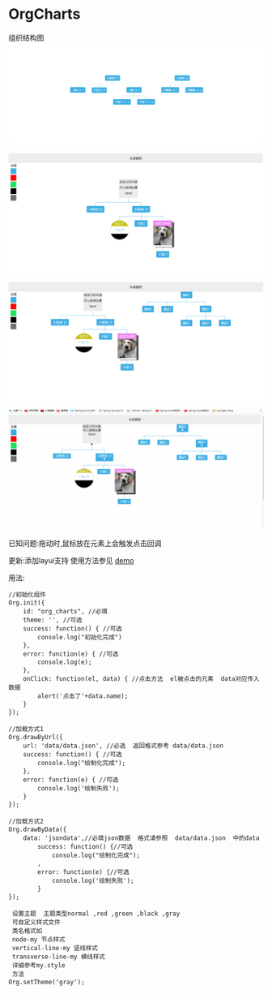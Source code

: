 # OrgCharts
组织结构图
![Image](https://github.com/conesat/OrgCharts/blob/master/github_image/rec.gif)

![Image](https://github.com/conesat/OrgCharts/blob/master/github_image/rec2.gif)

![Image](https://github.com/conesat/OrgCharts/blob/master/github_image/rec3.gif)

![Image](https://github.com/conesat/OrgCharts/blob/master/github_image/rec4.gif)

已知问题:拖动时,鼠标放在元素上会触发点击回调

更新:添加layui支持  使用方法参见 [demo](https://github.com/conesat/OrgCharts/blob/master/layui-orgCharts/demo/index.html)  

用法:

	//初始化组件  
	Org.init({
		id: "org_charts", //必填
		theme: '', //可选
		success: function() { //可选
			console.log("初始化完成")
		},
		error: function(e) { //可选
			console.log(e);
		},
		onClick: function(el, data) { //点击方法  el被点击的元素  data对应传入数据
			alert('点击了'+data.name);
		}
	});
	
	//加载方式1   
	Org.drawByUrl({
		url: 'data/data.json', //必选  返回格式参考 data/data.json
		success: function() { //可选
			console.log("绘制化完成");
		},
		error: function(e) { //可选
			console.log('绘制失败');
		}
	});
	
	//加载方式2 
	Org.drawByData({
		data: 'jsondata',//必填json数据  格式请参照  data/data.json  中的data
			success: function() {//可选
				console.log("绘制化完成");
			,
			error: function(e) {//可选
				console.log('绘制失败');
			}
	});
	
	 设置主题  主题类型normal ,red ,green ,black ,gray
	 可自定义样式文件
	 类名格式如 
	 node-my 节点样式
	 vertical-line-my 竖线样式
	 transverse-line-my 横线样式
	 详细参考my.style
	 方法
	Org.setTheme('gray');
